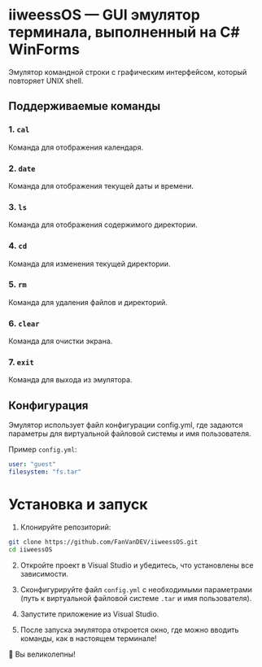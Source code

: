 # iiweessOS — GUI эмулятор терминала, выполненный на C# WinForms

Эмулятор командной строки с графическим интерфейсом, который повторяет UNIX shell.
## Поддерживаемые команды

### 1. `cal`
Команда для отображения календаря.

### 2. `date`
Команда для отображения текущей даты и времени.

### 3. `ls`
Команда для отображения содержимого директории.

### 4. `cd`
Команда для изменения текущей директории.

### 5. `rm`
Команда для удаления файлов и директорий.

### 6. `clear`
Команда для очистки экрана.

### 7. `exit`
Команда для выхода из эмулятора.

## Конфигурация

Эмулятор использует файл конфигурации config.yml, где задаются параметры для виртуальной файловой системы и имя пользователя.

Пример `config.yml`:
```yaml
user: "guest"
filesystem: "fs.tar"
```

# Установка и запуск
1. Клонируйте репозиторий:

```bash
git clone https://github.com/FanVanDEV/iiweessOS.git
cd iiweessOS
```
2. Откройте проект в Visual Studio и убедитесь, что установлены все зависимости.

3. Сконфигурируйте файл `config.yml` с необходимыми параметрами (путь к виртуальной файловой системе `.tar` и имя пользователя).

4. Запустите приложение из Visual Studio.

5. После запуска эмулятора откроется окно, где можно вводить команды, как в настоящем терминале!

🥳 Вы великолепны!
